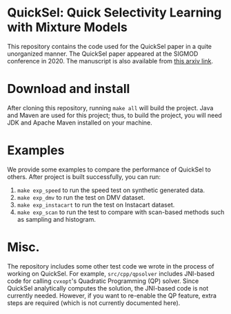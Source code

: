 # QuickSel: Quick Selectivity Learning with Mixture Models

This repository contains the code used for the QuickSel paper in a quite unorganized manner.
The QuickSel paper appeared at the SIGMOD conference in 2020. 
The manuscript is also available from [this arxiv link](https://arxiv.org/abs/1812.10568).



# Download and install

After cloning this repository, running `make all` will build the project. 
Java and Maven are used for this project; thus,
to build the project, you will need JDK and Apache Maven installed on your machine.



# Examples

We provide some examples to compare the performance of QuickSel to others. After project is built successfully, you can run:
1. `make exp_speed` to run the speed test on synthetic generated data.
1. `make exp_dmv` to run the test on DMV dataset. 
1. `make exp_instacart` to run the test on Instacart dataset. 
1. `make exp_scan` to run the test to compare with scan-based methods such as sampling and histogram. 



# Misc.

The repository includes some other test code we wrote in the process of working on QuickSel. For example, `src/cpp/qpsolver` includes JNI-based code for calling `cvxopt`'s Quadratic Programming (QP) solver. Since QuickSel analytically computes the solution, the JNI-based code is not currently needed. However, if you want to re-enable the QP feature, extra steps are required (which is not currently documented here).


